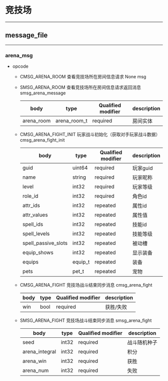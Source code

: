 # 竞技场

---
## message_file 

---
### arena_msg

- opcode
  - CMSG_ARENA_ROOM
    查看竞技场所在房间信息请求
    None msg

  - SMSG_ARENA_ROOM
    查看竞技场所在房间信息请求返回消息
    smsg_arena_message

    | body | type | Qualified modifier | description |
    | ---- | ---- | ------------------ | ----------- |
    | arena_room | arena_room_t | required | 房间实体 |

  - CMSG_ARENA_FIGHT_INIT
    玩家战斗初始化（获取对手玩家战斗数据）
    cmsg_arena_fight_init

    | body | type | Qualified modifier | description |
    | ---- | ---- | ------------------ | ----------- |
    | guid | uint64 | required | 玩家guid |
    | name | string | required | 玩家昵称 |
    | level | int32 | required | 玩家等级 |
    | role_id | int32 | required | 角色id |
    | attr_ids | int32 | repeated | 属性id |
    | attr_values | int32 | repeated | 属性值 |
    | spell_ids | int32 | repeated | 技能id |
    | spell_levels | int32 | repeated | 技能等级 |
    | spell_passive_slots | int32 | repeated | 被动槽 |
    | equip_shows | int32 | repeated | 显示装备 |
    | equips | equip_t | repeated | 装备 |
    | pets | pet_t | repeated | 宠物 |

  - CMSG_ARENA_FIGHT
    竞技场战斗结束同步消息
    cmsg_arena_fight

    | body | type | Qualified modifier | description |
    | ---- | ---- | ------------------ | ----------- |
    | win | bool | required |  获胜/失败 |

  - SMSG_ARENA_FIGHT
    竞技场战斗结束同步消息
    smsg_arena_fight

    | body | type | Qualified modifier | description |
    | ---- | ---- | ------------------ | ----------- |
    | seed | int32 | required |  战斗随机种子 |
    | arena_integral | int32 | required |  积分 |
    | arena_win | int32 | required |  获胜 |
    | arena_num | int32 | required |  失败 |
